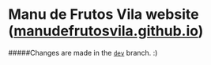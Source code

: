 # Manu de Frutos Vila website ([manudefrutosvila.github.io](https://manudefrutosvila.github.io))


#####Changes are made in the [`dev`](https://github.com/manudefrutosvila/manudefrutosvila.github.io/tree/dev) branch. :)
